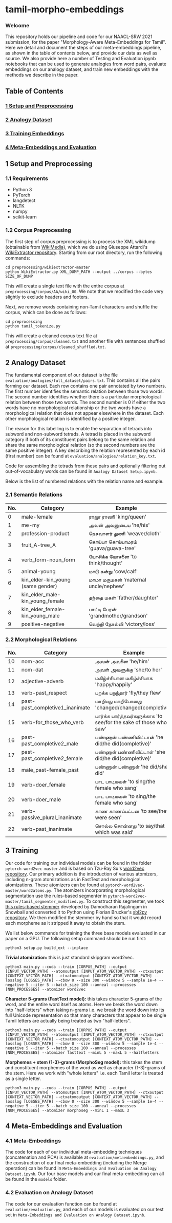 # tamil-morpho-embeddings

### Welcome
This repository holds our pipeline and code for our NAACL-SRW 2021 submission, for the paper "Morphology-Aware Meta-Embeddings for Tamil". Here we detail and document the steps of our meta-embeddings pipeline, as shown in the table of contents below, and provide our data as well as source. We also provide here a number of Testing and Evaluation ipynb notebooks that can be used to generate analogies from word pairs, evaluate embeddings on our analogy dataset, and train new embeddings with the methods we describe in the paper. 

## Table of Contents

### [1 Setup and Preprocessing](#preprocessing)
### [2 Analogy Dataset](#dataset)
### [3 Training Embeddings](#training)
### [4 Meta-Embeddings and Evaluation](#evaluation)

## <a name=preprocessing></a>1 Setup and Preprocessing

### 1.1 Requirements

* Python 3
* PyTorch
* langdetect
* NLTK
* numpy
* scikit-learn

### 1.2 Corpus Preprocessing

The first step of corpus preprocessing is to process the XML wikidump (obtainable from [WikiMedia](https://dumps.wikimedia.org)), which we do using Giuseppe Attardi's [WikiExtractor repository](https://github.com/attardi/wikiextractor). Starting from our root directory, run the following commands:

```
cd preprocessing/wikiextractor-master
python WikiExtractor.py XML_DUMP_PATH --output ../corpus --bytes SIZE_OF_DUMP
```

This will create a single text file with the entire corpus at ```preprocessing/corpus/AA/wiki_00```. We note that we modified the code very slightly to exclude headers and footers.

Next, we remove words containing non-Tamil characters and shuffle the corpus, which can be done as follows:

```
cd preprocessing
python tamil_tokenize.py
```

This will create a cleaned corpus text file at ```preprocessing/corpus/cleaned.txt``` and another file with sentences shuffled at ```preprocessing/corpus/cleaned_shuffled.txt```.

## <a name=dataset></a>2 Analogy Dataset

The fundamental component of our dataset is the file ```evaluation/analogies/full_dataset/pairs.txt```. This contains all the pairs forming our dataset. Each row contains one pair annotated by two numbers. The first number identifies the semantic relation between those two words. The second number identifies whether there is a particular morphological relation between those two words. The second number is 0 if either the two words have no morphological relationship or the two words have a morphological relation that does not appear elsewhere in the dataset. Each other morphological relation is identified by a positive integer.

The reason for this labelling is to enable the separation of tetrads into subword and non-subword tetrads. A tetrad is placed in the subword category if both of its constituent pairs belong to the same relation and share the same morphological relation (so the second numbers are the same positive integer). A key describing the relation represented by each id (first number) can be found at ```evaluation/analogies/relation_key.txt```.

Code for assembling the tetrads from these pairs and optionally filtering out out-of-vocabulary words can be found in ```Analogy Dataset Setup.ipynb```.

Below is the list of numbered relations with the relation name and example.

### 2.1 Semantic Relations
No.| Category | Example
---| -------- | ------
0 |male-female | ராஜா ராணி 'king/queen'
1 |me-my | அவன் அவனுடைய 'he/his'
2 | profession-product| நெசவாளர் துணி 'weaver/cloth'
3 | fruit_A-tree_A | கொய்யா கொய்யாமரம் 'guava/guava-tree'
4 | verb_form-noun_form | யோசிக்க யோசனை 'to think/thought'
5 | animal-young |மாடு கன்று 'cow/calf'
6 | kin_elder-kin_young (same gender) | மாமா மருமகன் 'maternal uncle/nephew'
7 | kin_elder_male-kin_young_female | தந்தை மகள் 'father/daughter'
8 | kin_elder_female-kin_young_male |பாட்டி பேரன் 'grandmother/grandson'
9 | positive-negative |வெற்றி தோல்வி 'victory/loss'

### 2.2 Morphological Relations
No.| Category | Example
---| -------- | ------
10 | nom-acc | அவன் அவனை 'he/him'
11 | nom-dat | அவள் அவளுக்கு 'she/to her'
12 | adjective-adverb | மகிழ்ச்சியான மகிழ்ச்சியாக 'happy/happily'
13 | verb-past_respect | பறக்க பறந்தார் 'fly/they flew'
14 | past-past_completive1_inanimate | மாறியது மாறிபோனது 'changed/changed(completive)'
15 | verb-for_those_who_verb | பார்க்க பார்த்தவர்களுக்காக 'to see/for the sake of those who saw'
16 | past-past_completive2_male | பண்ணான் பண்ணிவிட்டான் 'he did/he did(completive)'
17 | past-past_completive2_female |பண்ணாள் பண்ணிவிட்டாள்  'she did/he did(completive)'
18 | male_past-female_past | பண்ணான் பண்ணாள் 'he did/she did'
19 | verb-doer_female | பாட பாடியவள் 'to sing/the female who sang'
20 | verb-doer_male | பாட பாடியவன் 'to sing/the female who sang'
21 | verb-passive_plural_inanimate |காண காணப்பட்டன 'to see/they were seen'
22 | verb-past_inanimate | சொல்ல சொன்னது 'to say/that which was said'



## <a name=training></a>3 Training

Our code for training our individual models can be found in the folder ```pytorch-word2vec-master``` and is based on Tzu-Ray Su's [word2vec repository](https://github.com/ray1007/pytorch-word2vec). Our primary addition is the introduction of various atomizers, including n-gram atomizations as in FastText and morphological atomizations. These atomizers can be found at ```pytorch-word2vec-master/word2atoms.py```. The atomizers incorporating morphological segmentation use the rules-based segmenter in ```pytorch-word2vec-master/tamil_segmenter_modified.py```. To construct this segmenter, we took [this rules-based stemmer](https://github.com/rdamodharan/tamil-stemmer) developed by Damodharan Rajalingam in Snowball and converted it to Python using Florian Brucker's [sbl2py repository](https://github.com/torfsen/sbl2py). We then modified the stemmer by hand so that it would record each morpheme as it stripped it away to obtain the stem.

We list below commands for training the three base models evaluated in our paper on a GPU. The following setup command should be run first:

```python3 setup.py build_ext --inplace```

**Trivial atomization:** this is just standard skipgram word2vec.

```python3 main.py --cuda --train [CORPUS_PATH] --output [INPUT_VECTOR_PATH] --atomoutput [INPUT_ATOM_VECTOR_PATH] --ctxoutput [CONTEXT_VECTOR_PATH] --ctxatomoutput [CONTEXT_ATOM_VECTOR_PATH] --losslog [LOSSES_PATH] --cbow 0 --size 300 --window 5 --sample 1e-4 --negative 5 --iter 5 --batch_size 100 --anneal --processes [NUM_PROCESSES] --atomizer word2vec```

**Character 5-grams (FastText model):** this takes character 5-grams of the word, and the entire word itself as atoms. Here we break the word down into "half-letters" when taking n-grams i.e. we break the word down into its full Unicode representation so that many characters that appear to be single Tamil letters are actually being treated as two "half-letters".

```python3 main.py --cuda --train [CORPUS_PATH] --output [INPUT_VECTOR_PATH] --atomoutput [INPUT_ATOM_VECTOR_PATH] --ctxoutput [CONTEXT_VECTOR_PATH] --ctxatomoutput [CONTEXT_ATOM_VECTOR_PATH] --losslog [LOSSES_PATH] --cbow 0 --size 300 --window 5 --sample 1e-4 --negative 5 --iter 5 --batch_size 100 --anneal --processes [NUM_PROCESSES] --atomizer fasttext --minL 5 --maxL 5 --halfletters```

**Morphemes + stem (1-3)-grams (MorphoSeg model):** this takes the stem and constituent morphemes of the word as well as character (1-3)-grams of the stem. Here we work with "whole letters" i.e. each Tamil letter is treated as a single letter.

```python3 main.py --cuda --train [CORPUS_PATH] --output [INPUT_VECTOR_PATH] --atomoutput [INPUT_ATOM_VECTOR_PATH] --ctxoutput [CONTEXT_VECTOR_PATH] --ctxatomoutput [CONTEXT_ATOM_VECTOR_PATH] --losslog [LOSSES_PATH] --cbow 0 --size 300 --window 5 --sample 1e-4 --negative 5 --iter 5 --batch_size 100 --anneal --processes [NUM_PROCESSES] --atomizer morphoseg --minL 1 --maxL 3```

## <a name=evaluation></a>4 Meta-Embeddings and Evaluation

### 4.1 Meta-Embeddings

The code for each of our individual meta-embedding techniques (concatenation and PCA) is available at ```evaluation/metaembeddings.py```, and the construction of our final meta-embedding (including the Merge operation) can be found in ```Meta-Embeddings and Evaluation on Analogy Dataset.ipynb```. Our four base models and our final meta-embedding can all be found in the ```models``` folder.

### 4.2 Evaluation on Analogy Dataset

The code for our evaluation function can be found at ```evaluation/evaluation.py```, and each of our models is evaluated on our test set in ```Meta-Embeddings and Evaluation on Analogy Dataset.ipynb```.
